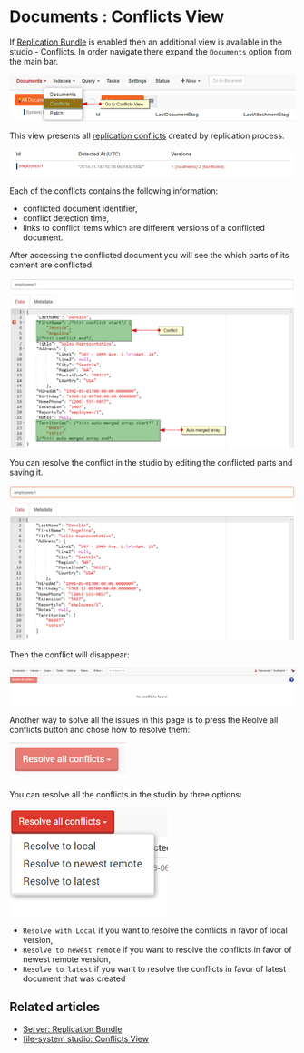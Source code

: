 ﻿# Documents : Conflicts View

If [Replication Bundle](../../../server/scaling-out/replication/how-replication-works) is enabled then an additional view is available in the studio - Conflicts. In order navigate there expand the `Documents` option from the main bar.

![Figure 1. Studio. Conflicts View. Accessing the view.](images/conflicts_view_1.png)  

This view presents all [replication conflicts](../../../server/scaling-out/replication/replication-conflicts) created by replication process.

![Figure 2. Studio. Conflicts View. Conflicts view.](images/conflicts_view_2.png)  

Each of the conflicts contains the following information:

* conflicted document identifier,
* conflict detection time,
* links to conflict items which are different versions of a conflicted document.

After accessing the conflicted document you will see the which parts of its content are conflicted:

![Figure 3. Studio. Donflicted document view.](images/conflicts_view_3.png)  

You can resolve the conflict in the studio by editing the conflicted parts and saving it.

![Figure 4. Studio. Conflict solved.](images/conflicts_view_4.png)  

Then the conflict will disappear:

![Figure 5. Studio. No conflicts.](images/conflicts_view_5.png)

Another way to solve all the issues in this page is to press the Reolve all conflicts button and chose how to resolve them:

<span class="float-left">![Figure 6. Studio. resolve_conflicts_button.](images/resolve_conflicts_button.png)

You can resolve all the conflicts in the studio by three options:

<span class="float-left">![Figure 7. Studio. resolve_conflicts_options.](images/resolve_conflicts_options.png)

* `Resolve with Local` if you want to resolve the conflicts in favor of local version,
* `Resolve to newest remote` if you want to resolve the conflicts in favor of newest remote version,
* `Resolve to latest` if you want to resolve the conflicts in favor of latest document that was created

## Related articles

- [Server: Replication Bundle](../../../server/scaling-out/replication/how-replication-works)
- [file-system studio: Conflicts View](../../../file-system/studio/synchronization/conflicts-view)
